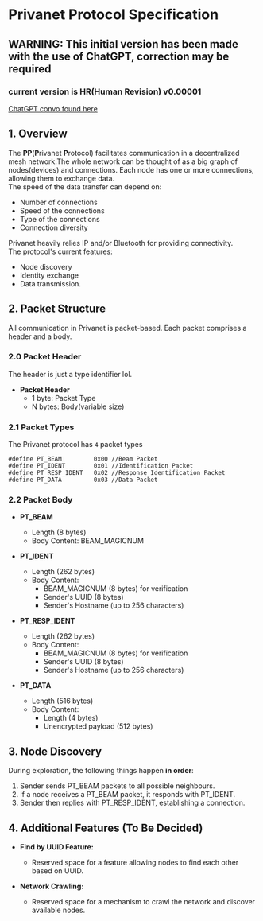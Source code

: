 # Privanet Protocol Specification
## WARNING: This initial version has been made with the use of ChatGPT, correction may be required
### current version is **HR**(Human Revision) v0.00001
[ChatGPT convo found here](https://chat.openai.com/share/6d97b261-7769-4a95-bee4-0157a8ae8e07)


## 1. Overview
The **PP**(**P**rivanet **P**rotocol) facilitates communication in a decentralized mesh network.The whole network can be thought of as a big graph of nodes(devices) and connections. Each node has one or more connections, allowing them to exchange data.</br>
The speed of the data transfer can depend on:
 - Number of connections
 - Speed of the connections
 - Type of the connections
 - Connection diversity

Privanet heavily relies IP and/or Bluetooth for providing connectivity.</br>
The protocol's current features:
 - Node discovery
 - Identity exchange
 - Data transmission.

## 2. Packet Structure
All communication in Privanet is packet-based. Each packet comprises a header and a body.
### 2.0 Packet Header
The header is just a type identifier lol.
- **Packet Header**
  - 1 byte: Packet Type
  - N bytes: Body(variable size)

### 2.1 Packet Types
The Privanet protocol has `4` packet types
```
#define PT_BEAM         0x00 //Beam Packet
#define PT_IDENT        0x01 //Identification Packet
#define PT_RESP_IDENT   0x02 //Response Identification Packet
#define PT_DATA         0x03 //Data Packet
```
### 2.2 Packet Body

- **PT_BEAM** 
  - Length (8 bytes)
  - Body Content: BEAM_MAGICNUM

- **PT_IDENT** 
  - Length (262 bytes)
  - Body Content:
    - BEAM_MAGICNUM (8 bytes) for verification
    - Sender's UUID (8 bytes)
    - Sender's Hostname (up to 256 characters)

- **PT_RESP_IDENT** 
  - Length (262 bytes)
  - Body Content:
    - BEAM_MAGICNUM (8 bytes) for verification
    - Sender's UUID (8 bytes)
    - Sender's Hostname (up to 256 characters)

- **PT_DATA** 
  - Length (516 bytes)
  - Body Content: 
    - Length (4 bytes)
    - Unencrypted payload (512 bytes)

## 3. Node Discovery

During exploration, the following things happen **in order**:
 1. Sender sends PT_BEAM packets to all possible neighbours.
 2. If a node receives a PT_BEAM packet, it responds with PT_IDENT.
 3. Sender then replies with PT_RESP_IDENT, establishing a connection.

## 4. Additional Features (To Be Decided)

- **Find by UUID Feature:**
  - Reserved space for a feature allowing nodes to find each other based on UUID.

- **Network Crawling:**
  - Reserved space for a mechanism to crawl the network and discover available nodes.